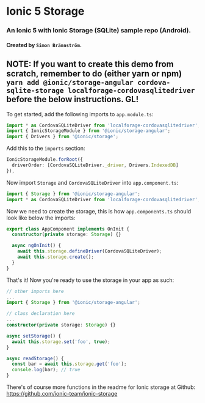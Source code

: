 # Ionic 5 Storage
### An Ionic 5 with Ionic Storage (SQLite) sample repo (Android).
#### Created by `Simon Brännström`.

NOTE: If you want to create this demo from scratch, remember to do (either yarn or npm) `yarn add @ionic/storage-angular cordova-sqlite-storage localforage-cordovasqlitedriver` before the below instructions. GL!
------

To get started, add the following imports to `app.module.ts`:

```ts
import * as CordovaSQLiteDriver from 'localforage-cordovasqlitedriver';
import { IonicStorageModule } from '@ionic/storage-angular';
import { Drivers } from '@ionic/storage';
```
Add this to the `imports` section:
```ts
IonicStorageModule.forRoot({
  driverOrder: [CordovaSQLiteDriver._driver, Drivers.IndexedDB]
}),
```

Now import `Storage` and `CordovaSQLiteDriver` into `app.component.ts`:
```ts
import { Storage } from '@ionic/storage-angular';
import * as CordovaSQLiteDriver from 'localforage-cordovasqlitedriver';
```

Now we need to create the storage, this is how `app.components.ts` should look like below the imports:
```ts
export class AppComponent implements OnInit {
  constructor(private storage: Storage) {}

  async ngOnInit() {
    await this.storage.defineDriver(CordovaSQLiteDriver);
    await this.storage.create();
  }
}
```

That's it!
Now you're ready to use the storage in your app as such:

```ts
// other imports here
...
import { Storage } from '@ionic/storage-angular';

// class declaration here
...
constructor(private storage: Storage) {}

async setStorage() {
  await this.storage.set('foo', true);
}

async readStorage() {
  const bar = await this.storage.get('foo');
  console.log(bar); // true
}
```

There's of course more functions in the readme for Ionic storage at Github:
https://github.com/ionic-team/ionic-storage